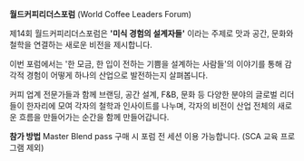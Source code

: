**월드커피리더스포럼**
(World Coffee Leaders Forum)

제14회 월드커피리더스포럼은 **'미식 경험의 설계자들'** 이라는 주제로 맛과 공간, 문화와 철학을 연결하는 새로운 비전을 제시합니다.

이번 포럼에서는 '한 모금, 한 입이 전하는 기쁨을 설계하는 사람들'의 이야기를 통해 감각적 경험이 어떻게 하나의 산업으로 발전하는지 살펴봅니다.

커피 업계 전문가들과 함께 브랜딩, 공간 설계, F&B, 문화 등 다양한 분야의 글로벌 리더들이 한자리에 모여 각자의 철학과 인사이트를 나누며, 각자의 비전이 산업 전체의 새로운 흐름을 만들어가는 순간을 함께 만들어갑니다.

**참가 방법**
Master Blend pass 구매 시 포럼 전 세션 이용 가능합니다.
(SCA 교육 프로그램 제외)
